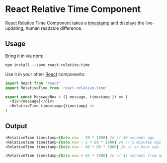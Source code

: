 # React Relative Time Component

React Relative Time Component takes a [timestamp] and displays the live-updating, human readable difference.

## Usage

Bring it in via npm:

```
npm install --save react-relative-time
```

Use it in your other [React] components:

```javascript
import React from 'react'
import RelativeTime from 'react-relative-time'

export const MessageBox = ({ message, timestamp }) => (
  <div>{message}</div>
  <RelativeTime timestamp={timestamp} />
)
```

## Output

```javascript
<RelativeTime timestamp={Date.now - 30 * 1000} /> // 30 seconds ago
<RelativeTime timestamp={Date.now - 5 * 60 * 1000} /> // 5 minutes ago
<RelativeTime timestamp={Date.now - 60 * 60 * 1000} /> // an hour ago

<RelativeTime timestamp={Date.now + 45 * 1000} /> // 45 seconds from now
```
[timestamp]: https://en.wikipedia.org/wiki/Unix_time
[React]: https://facebook.github.io/react/
